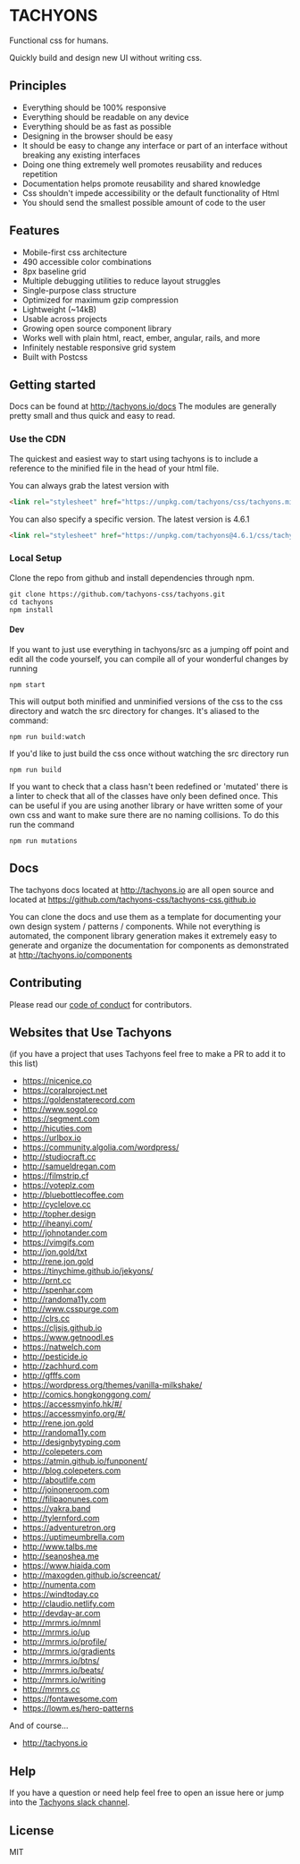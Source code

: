 # TACHYONS

Functional css for humans.

Quickly build and design new UI without writing css.

## Principles

* Everything should be 100% responsive
* Everything should be readable on any device
* Everything should be as fast as possible
* Designing in the browser should be easy
* It should be easy to change any interface or part of an interface without breaking any existing interfaces
* Doing one thing extremely well promotes reusability and reduces repetition
* Documentation helps promote reusability and shared knowledge
* Css shouldn't impede accessibility or the default functionality of Html
* You should send the smallest possible amount of code to the user

## Features

* Mobile-first css architecture
* 490 accessible color combinations
* 8px baseline grid
* Multiple debugging utilities to reduce layout struggles
* Single-purpose class structure
* Optimized for maximum gzip compression
* Lightweight (~14kB)
* Usable across projects
* Growing open source component library
* Works well with plain html, react, ember, angular, rails, and more
* Infinitely nestable responsive grid system
* Built with Postcss

## Getting started

Docs can be found at http://tachyons.io/docs
The modules are generally pretty small and thus quick and easy to read.

### Use the CDN

The quickest and easiest way to start using tachyons is to include a reference
to the minified file in the head of your html file.

You can always grab the latest version with
```html
<link rel="stylesheet" href="https://unpkg.com/tachyons/css/tachyons.min.css">
```
You can also specify a specific version. The latest version is 4.6.1
```html
<link rel="stylesheet" href="https://unpkg.com/tachyons@4.6.1/css/tachyons.min.css">
```

### Local Setup

Clone the repo from github and install dependencies through npm.

```
git clone https://github.com/tachyons-css/tachyons.git
cd tachyons
npm install
```

#### Dev

If you want to just use everything in tachyons/src as a jumping off point and
edit all the code yourself, you can compile all of your wonderful changes by
running

```npm start```

This will output both minified and unminified versions of the css to the css directory and watch the src directory for changes.
It's aliased to the command:

```npm run build:watch```

If you'd like to just build the css once without watching the src directory run

```npm run build```

If you want to check that a class hasn't been redefined or 'mutated' there is a linter to check that all of the classes have only been defined once. This can be useful if you are using another library or have written some of your own css and want to make sure there are no naming collisions. To do this run the command

```npm run mutations```

## Docs
The tachyons docs located at http://tachyons.io are all open source and located at https://github.com/tachyons-css/tachyons-css.github.io

You can clone the docs and use them as a template for documenting your own design system / patterns / components.
While not everything is automated, the component library generation makes it extremely easy to
generate and organize the documentation for components as demonstrated at http://tachyons.io/components


## Contributing

Please read our [code of conduct](https://github.com/tachyons-css/tachyons/blob/master/code-of-conduct.md) for contributors.

## Websites that Use Tachyons
(if you have a project that uses Tachyons feel free to make a PR to add it to this list)

* https://nicenice.co
* https://coralproject.net
* https://goldenstaterecord.com
* http://www.sogol.co
* https://segment.com
* http://hicuties.com
* https://urlbox.io
* https://community.algolia.com/wordpress/
* http://studiocraft.cc
* http://samueldregan.com
* https://filmstrip.cf
* https://voteplz.com
* http://bluebottlecoffee.com
* http://cyclelove.cc
* http://topher.design
* http://iheanyi.com/
* http://johnotander.com
* https://vimgifs.com
* http://jon.gold/txt
* http://rene.jon.gold
* https://tinychime.github.io/jekyons/
* http://prnt.cc
* http://spenhar.com
* http://randoma11y.com
* http://www.csspurge.com
* http://clrs.cc
* https://cljsjs.github.io
* https://www.getnoodl.es
* https://natwelch.com
* http://pesticide.io
* http://zachhurd.com
* http://gfffs.com
* https://wordpress.org/themes/vanilla-milkshake/
* http://comics.hongkonggong.com/
* https://accessmyinfo.hk/#/
* https://accessmyinfo.org/#/
* http://rene.jon.gold
* http://randoma11y.com
* http://designbytyping.com
* http://colepeters.com
* https://atmin.github.io/funponent/
* http://blog.colepeters.com
* http://aboutlife.com
* http://joinoneroom.com
* http://filipaonunes.com
* https://vakra.band
* http://tylernford.com
* https://adventuretron.org
* https://uptimeumbrella.com
* http://www.talbs.me
* http://seanoshea.me
* https://www.hiaida.com
* http://maxogden.github.io/screencat/
* http://numenta.com
* https://windtoday.co
* http://claudio.netlify.com
* http://devday-ar.com
* http://mrmrs.io/mnml
* http://mrmrs.io/up
* http://mrmrs.io/profile/
* http://mrmrs.io/gradients
* http://mrmrs.io/btns/
* http://mrmrs.io/beats/
* http://mrmrs.io/writing
* http://mrmrs.cc
* https://fontawesome.com
* https://lowm.es/hero-patterns

And of course...
* http://tachyons.io

## Help

If you have a question or need help feel free to open an issue here or jump into the [Tachyons slack channel](http://tachyons-slack-invite.herokuapp.com).

## License

MIT
